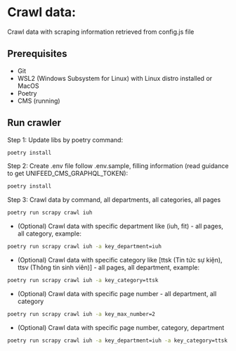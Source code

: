 # Crawl data:

Crawl data with scraping information retrieved from config.js file

## Prerequisites
- Git
- WSL2 (Windows Subsystem for Linux) with Linux distro installed or MacOS
- Poetry
- CMS (running)

## Run crawler

Step 1: Update libs by poetry command:

```bash
poetry install
```
Step 2: Create .env file follow .env.sample, filling information (read guidance to get UNIFEED_CMS_GRAPHQL_TOKEN):

```bash
poetry install
```

Step 3: Crawl data by command, all departments, all categories, all pages

```bash
poetry run scrapy crawl iuh
```

- (Optional) Crawl data with specific department like (iuh, fit) - all pages, all category, example:

```bash
poetry run scrapy crawl iuh -a key_department=iuh
```

- (Optional) Crawl data with specific category like [ttsk (Tin tức sự kiện), ttsv (Thông tin sinh viên)] - all pages, all department, example:

```bash
poetry run scrapy crawl iuh -a key_category=ttsk
```

- (Optional) Crawl data with specific page number - all department, all category

```bash
poetry run scrapy crawl iuh -a key_max_number=2
```

- (Optional) Crawl data with specific page number, category, department

```bash
poetry run scrapy crawl iuh -a key_department=iuh -a key_category=ttsk -a key_max_pages=2
```

